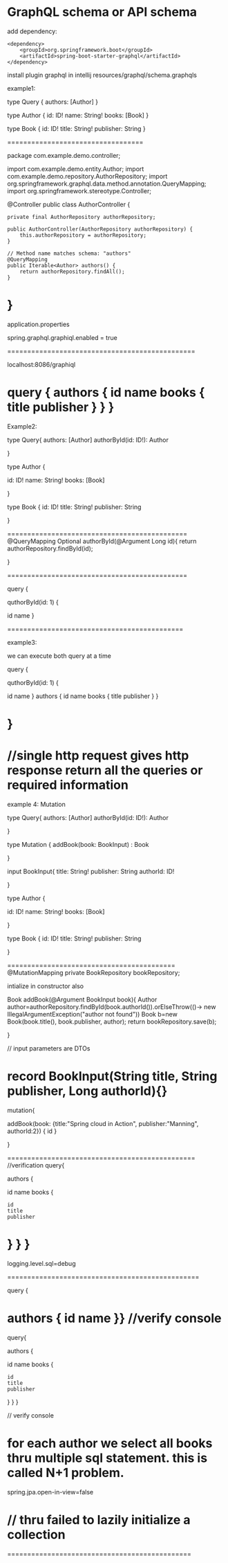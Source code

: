 GraphQL schema or API schema
=============================
add dependency: 

  <!-- Spring GraphQL -->
    <dependency>
        <groupId>org.springframework.boot</groupId>
        <artifactId>spring-boot-starter-graphql</artifactId>
    </dependency>


install plugin graphql in intellij
resources/graphql/schema.graphqls

example1:

type Query {
    authors: [Author]
}

type Author {
    id: ID!
    name: String!
    books: [Book]
}

type Book {
    id: ID!
    title: String!
    publisher: String
}

==================================

package com.example.demo.controller;

import com.example.demo.entity.Author;
import com.example.demo.repository.AuthorRepository;
import org.springframework.graphql.data.method.annotation.QueryMapping;
import org.springframework.stereotype.Controller;

@Controller
public class AuthorController {

    private final AuthorRepository authorRepository;

    public AuthorController(AuthorRepository authorRepository) {
        this.authorRepository = authorRepository;
    }

    // Method name matches schema: "authors"
    @QueryMapping
    public Iterable<Author> authors() {
        return authorRepository.findAll();
    }
}
===============================================

application.properties


spring.graphql.graphiql.enabled = true

===============================================

localhost:8086/graphiql

query {
  authors {
    id
    name
    books {
      title
      publisher
    }
  }
}
================================================
Example2:

type Query{
   authors: [Author]
   authorById(id: ID!): Author

}

type Author {

  id: ID!
  name: String!
  books: [Book]

}

type Book {
   id: ID!
   title: String!
   publisher: String

}

=============================================
@QueryMapping
Optional<Author> authorById(@Argument Long id){
  return authorRepository.findById(id);

}

=============================================


query {

  quthorById(id: 1) {

   id
   name
 }

============================================

example3:

we can execute both query at a time


query {

  quthorById(id: 1) {

   id
   name
 }
   authors {
    id
    name
    books {
      title
      publisher
    }
  }

}
===================================================
//single http request gives http response
return all the queries or required information
=================================================
example 4: Mutation


type Query{
   authors: [Author]
   authorById(id: ID!): Author

}

type Mutation {
  addBook(book: BookInput) : Book

}

input BookInput{
   title: String!
   publisher: String
   authorId: ID!

}

type Author {

  id: ID!
  name: String!
  books: [Book]

}

type Book {
   id: ID!
   title: String!
   publisher: String

}

==========================================
@MutationMapping
private BookRepository bookRepository;

intialize in constructor also

Book addBook(@Argument BookInput book){
Author author=authorRepository.findById(book.authorId()).orElseThrow(()-> new IllegalArgumentException("author not found"))
Book b=new Book(book.title(), book.publisher, author);
return bookRepository.save(b);

}

// input parameters are DTOs

record BookInput(String title, String publisher, Long authorId){}
==================================================

mutation{

  addBook(book: {title:"Spring cloud in Action",
publisher:"Manning", authorId:2})
{
 id
}

}

===============================================
//verification
query{

  authors {

   id
   name
   books {

    id
    title
    publisher
}
}
}
===============================================


logging.level.sql=debug

================================================

query {

  authors {
    id
    name
}}
//verify console
===============================================

query{

  authors {

   id
   name
   books {

    id
    title
    publisher
}
}
}

// verify console

for each author we select all books thru multiple sql statement. this is called N+1 problem.
==============================================

spring.jpa.open-in-view=false

// thru failed to lazily initialize a collection
============================================
==============================================

